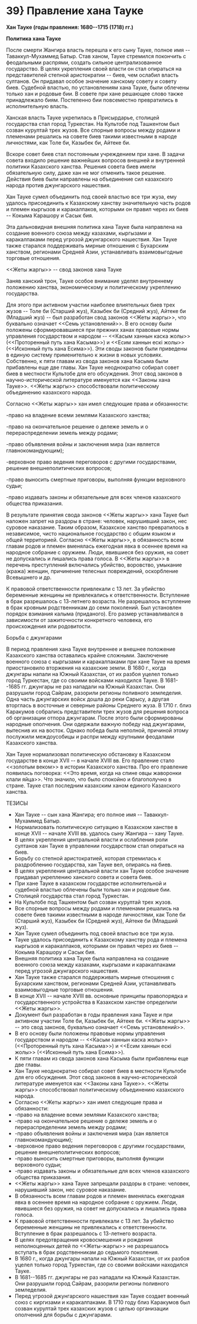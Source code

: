 # 39} Правление хана Тауке

**Хан Тауке (годы правления: 1680--1715 (1718) гг.)**

****Политика хана Тауке****

После смерти Жангира власть перешла к его сыну Тауке, полное имя -- Таваккул-Мухаммед Батыр. Став ханом, Тауке стремился покончить с феодальными распрями, создать сильное централизованное государство. В целях укрепления своей власти он стал опираться на представителей степной аристократии -- биев, чем ослабил власть султанов. Он придавал особое значение ханскому совету и совету биев. Судебной властью, по установлениям хана Тауке, были облечены только хан и родовые бии. В совете при хане решающее слово также принадлежало биям. Постепенно бии повсеместно превратились в исполнительную власть.

Ханская власть Тауке укрепилась в Присырдарье, столицей государства стал город Туркестан. На Культобе под Ташкентом был созван курултай трех жузов. Все спорные вопросы между родами и племенами решались на совете биев такими известными в народе личностями, как Толе би, Казыбек би, Айтеке би.

Вскоре совет биев стал постоянным учреждением при хане. В задачи совета входило решение важнейших вопросов внешней и внутренней политики Казахского ханства. Решения совета биев имели обязательную силу, даже хан не мог отменить такое решение. Действия биев были направлены на объединение сил казахского народа против джунгарского нашествия.

Хан Тауке сумел объединить под своей властью все три жуза, ему удалось присоединить к Казахскому ханству значительную часть родов и племен кыргызов и каракалпаков, которыми он правил через их биев -- Кокыма Карашору и Сасык бия.

Эта дальновидная внешняя политика хана Тауке была направлена на создание военного союза между казахами, кыргызами и каракалпаками перед угрозой джунгарского нашествия. Хан Тауке также старался поддерживать мирные отношения с Бухарским ханством, регионами Средней Азии, устанавливать взаимовыгодные торговые отношения.

\<\<Жеты жаргы\>\> -- свод законов хана Тауке

Заняв ханский трон, Тауке особое внимание уделял внутреннему положению ханства, экономическому и политическому укреплению государства.

Для этого при активном участии наиболее влиятельных биев трех жузов -- Толе би (Старший жуз), Казыбек би (Средний жуз), Айтеке би (Младший жуз) -- был разработан свод законов \<\<Жеты жаргы\>\>, что буквально означает \<\<Семь установлений\>\>. В его основу были положены сформировавшиеся при прежних ханах правовые нормы управления государством и народом -- \<\<Касым ханнын каска жолы\>\> (\<\<Проторенный путь хана Касыма\>\>) и \<\<Есим ханнын ескi жолы\>\> (\<\<Исконный путь хана Есима\>\>). Эти своды законов были приведены в единую систему применительно к жизни в новых условиях. Собственно, к пяти главам из свода законов хана Касыма были прибавлены еще две главы. Хан Тауке неоднократно собирал совет биев в местности Культобе для его обсуждения. Этот свод законов в научно-исторической литературе именуется как \<\<Законы хана Тауке\>\>. \<\<Жеты жаргы\>\> способствовали политическому объединению казахского народа.

Согласно \<\<Жеты жаргы\>\> хан имел следующие права и обязанности:

-право на владение всеми землями Казахского ханства;

-право на окончательное решение о дележе земель и о перераспределении земель между родами;

-право объявления войны и заключения мира (хан является главнокомандующим);

-верховное право ведения переговоров с другими государствами, решение внешнеполитических вопросов;

-право выносить смертные приговоры, выполняя функции верховного судьи;

-право издавать законы и обязательные для всех членов казахского общества приказания.

В результате принятия свода законов \<\<Жеты жаргы\>\> хана Тауке был наложен запрет на раздоры в стране: человек, нарушивший закон, нес суровое наказание. Таким образом, Казахское ханство превратилось в независимое, чисто национальное государство с общим языком и общей территорией. Согласно \<\<Жеты жаргы\>\>, в обязанность всем главам родов и племен вменялась ежегодная явка в осеннее время на народное собрание с оружием. Люди, явившиеся без оружия, на совет не допускались и лишались права голоса. В \<\<Жеты жаргы\>\> в перечень преступлений включались убийство, воровство, умыкание (кража) женщин, причинение телесных повреждений, оскорбление Всевышнего и др.

К правовой ответственности привлекали с 13 лет. За убийство беременные женщины не привлекались к ответственности. Вступление в брак разрешалось с 13-летнего возраста. Не разрешалось вступление в брак кровным родственникам до семи поколений. Был установлен порядок взимания калыма (приданого). Его размер устанавливался в зависимости от зажиточности конкретного человека, его происхождения или родовитости.

Борьба с джунгарами

В период правления хана Тауке внутреннее и внешнее положение Казахского ханства оставались крайне сложными. Заключение военного союза с кыргызами и каракалпаками при хане Тауке на время приостановило вторжения на казахские земли. В 1680 г., когда джунгары напали на Южный Казахстан, от их разбоя уцелел только город Туркестан, где со своими войсками находился Тауке. В 1681--1685 гг. джунгары не раз нападали на Южный Казахстан. Они разрушили город Сайрам, разорили регионы поливного земледелия. Одна часть джунгарских войск дошла до реки Сарысу, а другая вторглась в восточные и северные районы Среднего жуза. В 1710 г. близ Каракумов собрались представители трех жузов для решения вопроса об организации отпора джунгарам. После этого были сформированы народные ополчения. Они одержали важную победу над джунгарами, вытеснив их на восток. Однако победа была неполной, причиной этому послужили междоусобицы и распри между крупными феодалами Казахского ханства.

Хан Тауке нормализовал политическую обстановку в Казахском государстве в конце XVII -- в начале XVIII вв. Его правление стало \<\<золотым веком\>\> в истории Казахского ханства. Про его правление появилась поговорка: \<\<Это время, когда на спине овцы жаворонки клали яйца\>\>. Что значило, что было спокойно и благополучно в стране. Тауке стал последним казахским ханом единого Казахского ханства.

ТЕЗИСЫ

* Хан Тауке -- сын хана Жангира; его полное имя -- Таваккул-Мухаммед Батыр.
* Нормализовать политическую ситуацию в Казахском ханстве в конце XVII -- начале XVIII вв. удалось сыну Жангира -- хану Тауке.
* В целях укрепления центральной власти и ослабления роли султанов хан Тауке в управлении государством стал опираться на биев.
* Борьбу со степной аристократией, которая стремилась к раздроблению государства, хан Тауке вел, опираясь на биев.
* В целях укрепления центральной власти хан Тауке особое значение придавал укреплению ханского совета и совета биев.
* При хане Тауке в казахском государстве исполнительной и судебной властью облечены были только хан и родовые бии.
* Столицей государства стал город Туркестан.
* На Культобе под Ташкентом был созван курултай трех жузов.
* Все спорные вопросы между родами и племенами решались на совете биев такими известными в народе личностями, как Толе би (Старший жуз), Казыбек би (Средней жуз), Айтеке би (Младший жуз).
* Хан Тауке сумел объединить под своей властью все три жуза.
* Тауке удалось присоединить к Казахскому ханству рода и племена кыргызов и каракалпаков, которыми он правил через их биев -- Кокыма Карашору и Сасык бия.
* Внешняя политика хана Тауке была направлена на создание военного союза между казахами, кыргызами и каракалпаками перед угрозой джунгарского нашествия.
* Хан Тауке также старался поддерживать мирные отношения с Бухарским ханством, регионами Средней Азии, устанавливать взаимовыгодные торговые отношения.
* В конце XVII -- начале XVIII вв. основные принципы правопорядка и государственного устройства в Казахском ханстве определили \<\<Жеты жаргы\>\>.
* Документ был разработан в годы правления хана Тауке и при активном участии Толе би, Казыбек би, Айтеке би. \<\<Жеты жаргы\>\> -- это свод законов, буквально означает \<\<Семь установлений\>\>.
* В его основу были положены правовые нормы управления государством и народом -- \<\<Касым ханнын каска жолы\>\> (\<\<Проторенный путь хана Касыма\>\>) и \<\<Есим ханнын ескi жолы\>\> (\<\<Исконный путь хана Есима\>\>).
* К пяти главам из свода законов хана Касыма были прибавлены еще две главы.
* Хан Тауке неоднократно собирал совет биев в местности Культобе для его обсуждения. Этот свод законов в научно-исторической литературе именуется как \<\<Законы хана Тауке\>\>. \<\<Жеты жаргы\>\> способствовал политическому объединению казахского народа.
* Согласно \<\<Жеты жаргы\>\> хан имел следующие права и обязанности:
* -право на владение всеми землями Казахского ханства;
* -право на окончательное решение о дележе земель и о перераспределении земель между родами;
* -право объявления войны и заключения мира (хан является главнокомандующим);
* -верховное право ведения переговоров с другими государствами, решение внешнеполитических вопросов;
* -право выносить смертные приговоры, выполняя функции верховного судьи;
* -право издавать законы и обязательные для всех членов казахского общества приказания.
* \<\<Жеты жаргы\>\> хана Тауке запрещали раздоры в стране: человек, нарушивший закон, нес суровое наказание.
* В обязанность всем главам родов и племен вменялась ежегодная явка в осеннее время на народное собрание с оружием. Люди, явившиеся без оружия, на совет не допускались и лишались права голоса.
* К правовой ответственности привлекали с 13 лет. За убийство беременные женщины не привлекались к ответственности. Вступление в брак разрешалось с 13-летнего возраста.
* В целях предотвращения кровосмешения и рождения неполноценных детей по \<\<Жеты-жаргы\>\> не разрешалось вступать в брак родственникам до седьмого поколения.
* В 1680 г., когда джунгары напали на Южный Казахстан, от их разбоя уцелел только город Туркестан, где со своими войсками находился Тауке.
* В 1681--1685 гг. джунгары не раз нападали на Южный Казахстан. Они разрушили город Сайрам, разорили регионы поливного земледелия.
* Перед угрозой джунгарского нашествия хан Тауке создает военный союз с киргизами и каракалпаками. В 1710 году близ Каракумов был созван курултай трех казахских жузов с целью организации ополчений для борьбы с джунгарами.
